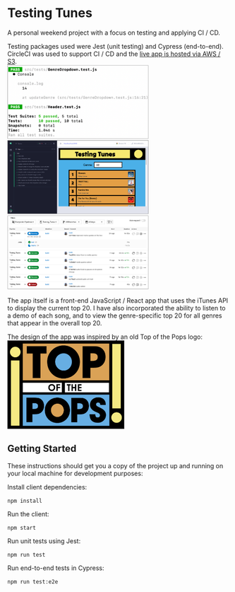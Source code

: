 # Testing Tunes

A personal weekend project with a focus on testing and applying CI / CD. 

Testing packages used were Jest (unit testing) and Cypress (end-to-end). CircleCI was used to support CI / CD and the [live app is hosted via AWS / S3](http://testing-tunes-lc.s3-website.eu-west-2.amazonaws.com/).   
<img src="src/images/jest.png" width=320 />
<img src="src/images/cypress.png" width=320 />
<img src="src/images/circleCI.png" width=320 />

The app itself is a front-end JavaScript / React app that uses the iTunes API to display the current top 20. I have also incorporated the ability to listen to a demo of each song, and to view the genre-specific top 20 for all genres that appear in the overall top 20. 

The design of the app was inspired by an old Top of the Pops logo:   
<img src="src/images/designInspiration.png" height=200 alt="Image of Top of the Pops logo used for design inspiration"/>

## Getting Started
These instructions should get you a copy of the project up and running on your local machine for development purposes:

Install client dependencies:
```
npm install
```

Run the client:
```
npm start
```

Run unit tests using Jest:
```
npm run test
```

Run end-to-end tests in Cypress:
```
npm run test:e2e
```
